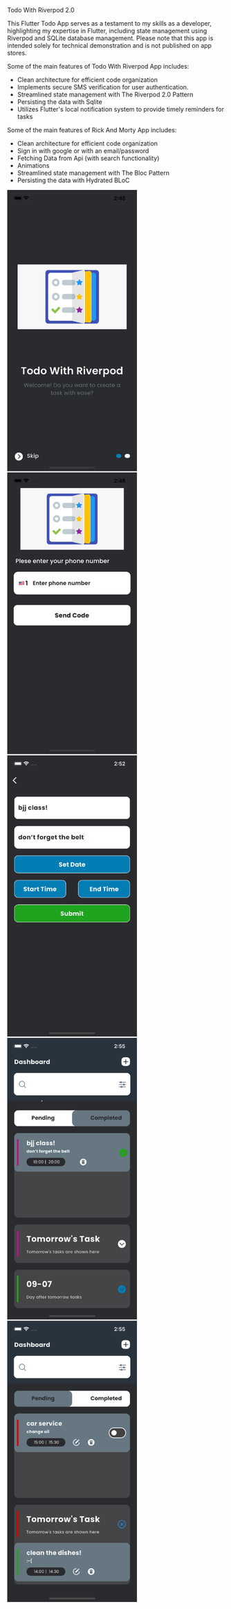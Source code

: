 Todo With Riverpod 2.0

This Flutter Todo App serves as a testament to my skills as a developer, highlighting my expertise in Flutter, including state management using Riverpod and SQLite database management. Please note that this app is intended solely for technical demonstration and is not published on app stores.

Some of the main features of Todo With Riverpod App includes:

* Clean architecture for efficient code organization
* Implements secure SMS verification for user authentication.
* Streamlined state management with The Riverpod 2.0 Pattern
* Persisting the data with Sqlite
* Utilizes Flutter's local notification system to provide timely reminders for tasks

Some of the main features of Rick And Morty App includes:
* Clean architecture for efficient code organization
* Sign in with google or with an email/password
* Fetching Data from Api (with search functionality)
* Animations
* Streamlined state management with The Bloc Pattern
* Persisting the data with Hydrated BLoC

<p float="left">
  <img src="onboarding.png" alt="" width="300" />
  <img src="phone.png" alt="" width="300" />
  <img src="create_task.png" alt="" width="300" />
  <img src="main1.png" alt="" width="300" />
  <img src="main2.png" alt="" width="300" />
</p>
